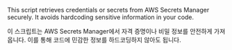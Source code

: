 This script retrieves credentials or secrets from AWS Secrets Manager securely. It avoids hardcoding sensitive information in your code.

이 스크립트는 AWS Secrets Manager에서 자격 증명이나 비밀 정보를 안전하게 가져옵니다. 이를 통해 코드에 민감한 정보를 하드코딩하지 않아도 됩니다.
